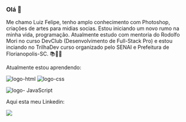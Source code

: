 ### Olá 👋

Me chamo Luiz Felipe, tenho amplo conhecimento com Photoshop, criações de artes para midias socias. Estou iniciando um novo rumo na minha vida, programação. Atualmente estudo com mentoria do Rodolfo Mori no curso DevClub (Desenvolvimento de Full-Stack Pro) e estou inciando no TrilhaDev curso organizado pelo SENAI e Prefeitura de Florianopolis-SC. 📚🙏🚀

Atualmente estou aprendendo: 

 <img src="https://img.shields.io/badge/HTML5-E34F26?style=for-the-badge&logo=html5&logoColor=white" alt="logo-html" width="">

 <img src="https://img.shields.io/badge/CSS-239120?&style=for-the-badge&logo=css3&logoColor=white" alt="logo-css" >

 <img src="https://img.shields.io/badge/JavaScript-323330?style=for-the-badge&logo=javascript&logoColor=F7DF1E" alt="logo- 
      JavaScript" >

Aqui esta meu Linkedin:

<a href="https://www.linkedin.com/in/luiz-felipe-arantes-42121025b/" target="_blank"> <img src="https://img.shields.io/badge/LinkedIn-0077B5?style=for-the-badge&logo=linkedin&logoColor=white"></a>

